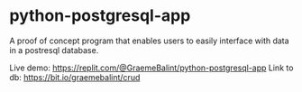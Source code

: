 # python-postgresql-app
A proof of concept program that enables users to easily interface with data in a postresql database. 

Live demo: https://replit.com/@GraemeBalint/python-postgresql-app
Link to db: https://bit.io/graemebalint/crud
